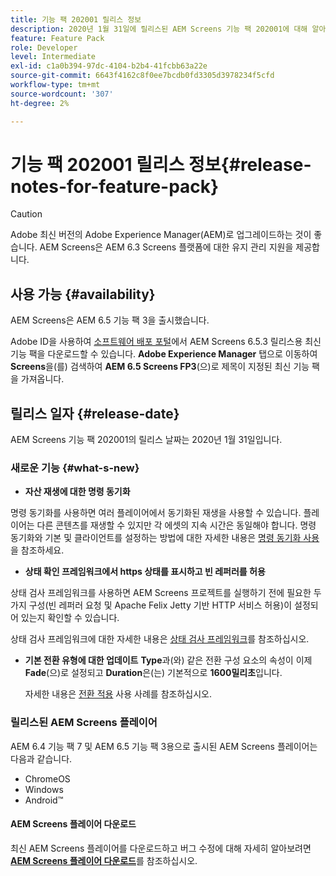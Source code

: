 ```yaml
---
title: 기능 팩 202001 릴리스 정보
description: 2020년 1월 31일에 릴리스된 AEM Screens 기능 팩 202001에 대해 알아보십시오.
feature: Feature Pack
role: Developer
level: Intermediate
exl-id: c1a0b394-97dc-4104-b2b4-41fcbb63a22e
source-git-commit: 6643f4162c8f0ee7bcdb0fd3305d3978234f5cfd
workflow-type: tm+mt
source-wordcount: '307'
ht-degree: 2%

---
```


# 기능 팩 202001 릴리스 정보{#release-notes-for-feature-pack}

>[!CAUTION]
>
>Adobe 최신 버전의 Adobe Experience Manager(AEM)로 업그레이드하는 것이 좋습니다. AEM Screens은 AEM 6.3 Screens 플랫폼에 대한 유지 관리 지원을 제공합니다.

## 사용 가능 {#availability}

AEM Screens은 AEM 6.5 기능 팩 3을 출시했습니다.

Adobe ID을 사용하여 [소프트웨어 배포 포털](https://experience.adobe.com/#/downloads/content/software-distribution/en/aem.html)에서 AEM Screens 6.5.3 릴리스용 최신 기능 팩을 다운로드할 수 있습니다. **Adobe Experience Manager** 탭으로 이동하여 **Screens**&#x200B;을(를) 검색하여 **AEM 6.5 Screens FP3**(으)로 제목이 지정된 최신 기능 팩을 가져옵니다.

## 릴리스 일자 {#release-date}

AEM Screens 기능 팩 202001의 릴리스 날짜는 2020년 1월 31일입니다.

### 새로운 기능 {#what-s-new}

* **자산 재생에 대한 명령 동기화**

명령 동기화를 사용하면 여러 플레이어에서 동기화된 재생을 사용할 수 있습니다. 플레이어는 다른 콘텐츠를 재생할 수 있지만 각 에셋의 지속 시간은 동일해야 합니다.
명령 동기화와 기본 및 클라이언트를 설정하는 방법에 대한 자세한 내용은 [명령 동기화 사용](using-command-sync.md)을 참조하세요.

* **상태 확인 프레임워크에서 https 상태를 표시하고 빈 레퍼러를 허용**

상태 검사 프레임워크를 사용하면 AEM Screens 프로젝트를 실행하기 전에 필요한 두 가지 구성(빈 레퍼러 요청 및 Apache Felix Jetty 기반 HTTP 서비스 허용)이 설정되어 있는지 확인할 수 있습니다.

상태 검사 프레임워크에 대한 자세한 내용은 [상태 검사 프레임워크](/help/user-guide/configuring-screens-introduction.md#health-check-framework)를 참조하십시오.

* **기본 전환 유형에 대한 업데이트**
**Type**&#x200B;과(와) 같은 전환 구성 요소의 속성이 이제 **Fade**(으)로 설정되고 **Duration**&#x200B;은(는) 기본적으로 **1600밀리초**&#x200B;입니다.

  자세한 내용은 [전환 적용](/help/user-guide/applying-transitions.md) 사용 사례를 참조하십시오.


### 릴리스된 AEM Screens 플레이어

AEM 6.4 기능 팩 7 및 AEM 6.5 기능 팩 3용으로 출시된 AEM Screens 플레이어는 다음과 같습니다.

* ChromeOS
* Windows
* Android™

#### AEM Screens 플레이어 다운로드

최신 AEM Screens 플레이어를 다운로드하고 버그 수정에 대해 자세히 알아보려면 [**AEM Screens 플레이어 다운로드**](https://download.macromedia.com/screens/)를 참조하십시오.

